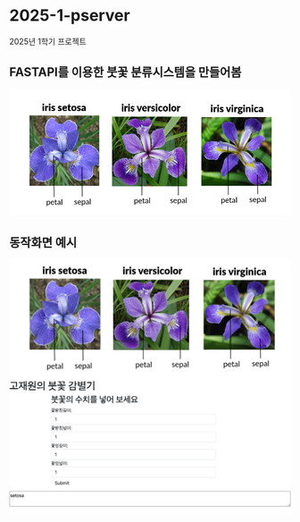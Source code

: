 # 2025-1-pserver
2025년 1학기 프로젝트

## FASTAPI를 이용한 붓꽃 분류시스템을 만들어봄
<img src = 'front/iris.png'>

## 동작화면 예시  ##
<img src ='front/example.png'>
